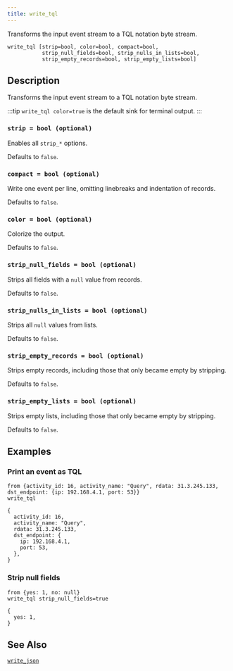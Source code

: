```yaml
---
title: write_tql
---
```


Transforms the input event stream to a TQL notation byte stream.

```tql
write_tql [strip=bool, color=bool, compact=bool,
           strip_null_fields=bool, strip_nulls_in_lists=bool,
           strip_empty_records=bool, strip_empty_lists=bool]
```

## Description

Transforms the input event stream to a TQL notation byte stream.

:::tip
`write_tql color=true` is the default sink for terminal output.
:::

### `strip = bool (optional)`

Enables all `strip_*` options.

Defaults to `false`.

### `compact = bool (optional)`

Write one event per line, omitting linebreaks and indentation of records.

Defaults to `false`.

### `color = bool (optional)`

Colorize the output.

Defaults to `false`.

### `strip_null_fields = bool (optional)`

Strips all fields with a `null` value from records.

Defaults to `false`.

### `strip_nulls_in_lists = bool (optional)`

Strips all `null` values from lists.

Defaults to `false`.

### `strip_empty_records = bool (optional)`

Strips empty records, including those that only became empty
by stripping.

Defaults to `false`.

### `strip_empty_lists = bool (optional)`

Strips empty lists, including those that only became empty
by stripping.

Defaults to `false`.

## Examples

### Print an event as TQL

```tql
from {activity_id: 16, activity_name: "Query", rdata: 31.3.245.133, dst_endpoint: {ip: 192.168.4.1, port: 53}}
write_tql
```
```tql
{
  activity_id: 16,
  activity_name: "Query",
  rdata: 31.3.245.133,
  dst_endpoint: {
    ip: 192.168.4.1,
    port: 53,
  },
}
```

### Strip null fields

```tql
from {yes: 1, no: null}
write_tql strip_null_fields=true
```
```tql
{
  yes: 1,
}
```

## See Also

[`write_json`](write_json)
